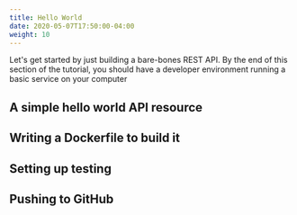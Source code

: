 ```yaml
---
title: Hello World
date: 2020-05-07T17:50:00-04:00
weight: 10
---
```

Let's get started by just building a bare-bones REST API. By the end of this 
section of the tutorial, you should have a developer environment running a 
basic service on your computer

## A simple hello world API resource

## Writing a Dockerfile to build it

## Setting up testing

## Pushing to GitHub
